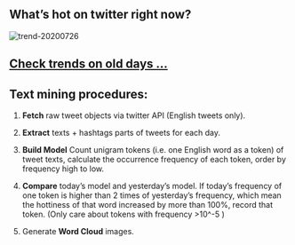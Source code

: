 ## What’s hot on twitter right now?

![trend-20200726][wordcloud]

[wordcloud]: https://raw.githubusercontent.com/xdqc/tweet-trend-everyday/master/word-cloud/trend-20200726.png?token=AF5V4P7ADR6KQBZ4CEDTNIK6AXRMU "trend-20200726"

## [Check trends on old days ...](https://github.com/xdqc/tweet-trend-everyday/tree/master/word-cloud)

## Text mining procedures:

1. **Fetch** raw tweet objects via twitter API (English tweets only).

2. **Extract** texts + hashtags parts of tweets for each day.

3. **Build Model** Count unigram tokens (i.e. one English word as a token) of tweet texts, calculate the occurrence frequency of each token, order by frequency high to low.

4. **Compare** today’s model and yesterday’s model. If today’s frequency of one token is higher than 2 times of yesterday’s frequency, which mean the hottiness of that word increased by more than 100%, record that token. (Only care about tokens with frequency >10^-5 )

5. Generate **Word Cloud** images.
